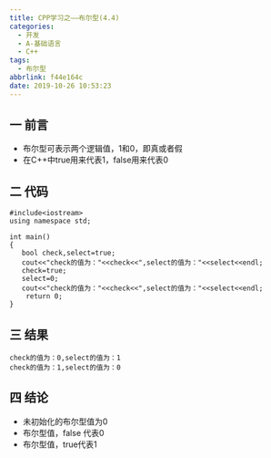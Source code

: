 ```yaml
---
title: CPP学习之——布尔型(4.4)
categories:
  - 开发
  - A-基础语言
  - C++
tags:
  - 布尔型
abbrlink: f44e164c
date: 2019-10-26 10:53:23
---
```

## 一 前言
* 布尔型可表示两个逻辑值，1和0，即真或者假
* 在C++中true用来代表1，false用来代表0

<!--more-->

## 二 代码

```
#include<iostream>
using namespace std;

int main()
{
   bool check,select=true;
   cout<<"check的值为："<<check<<",select的值为："<<select<<endl;
   check=true;
   select=0;
   cout<<"check的值为："<<check<<",select的值为："<<select<<endl;
	return 0;
}

```

## 三 结果

```
check的值为：0,select的值为：1
check的值为：1,select的值为：0
```

## 四 结论

* 未初始化的布尔型值为0
* 布尔型值，false 代表0
* 布尔型值，true代表1